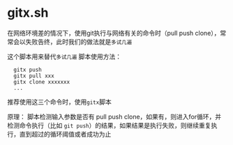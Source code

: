 # gitx.sh
在网络环境差的情况下，使用git执行与网络有关的命令时（pull push clone），常常会以失败告终，此时我们的做法就是```多试几遍```

这个脚本用来替代```多试几遍```
脚本使用方法：
```
  gitx push
  gitx pull xxx
  gitx clone xxxxxxx
  ...
```
推荐使用这三个命令时，使用```gitx```脚本

原理：
脚本检测输入参数是否有 pull push clone，如果有，则进入for循环，并检测命令执行（比如 ```git push```）的结果，如果结果是执行失败，则继续重复执行，直到超过的循环阈值或者成功为止
